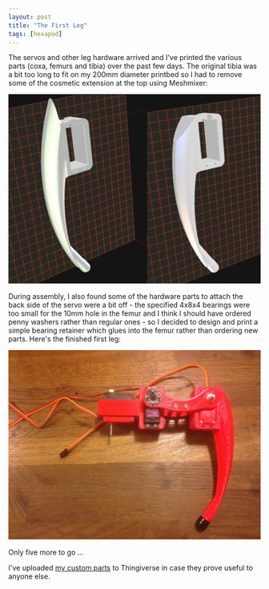 ```yaml
---
layout: post
title: "The First Leg"
tags: [hexapod]
---
```


The servos and other leg hardware arrived and I've printed the various parts (coxa, femurs and tibia) over the past few days.  The original tibia was a bit too long to fit on my 200mm diameter printbed so I had to remove some of the cosmetic extension at the top using Meshmixer:

<img src="/images/hexapod/tibia-altered_.png" class="img-responsive img-rounded" style="margin: auto">

During assembly, I also found some of the hardware parts to attach the back side of the servo were a bit off - the specified 4x8x4 bearings were too small for the 10mm hole in the femur and I think I should have ordered penny washers rather than regular ones - so I decided to design and print a simple bearing retainer which glues into the femur rather than ordering new parts.  Here's the finished first leg:

![](/images/hexapod/IMG_0180.tn.jpg)

Only five more to go ...

I've uploaded [my custom parts](http://www.thingiverse.com/thing:1796312) to Thingiverse in case they prove useful to anyone else.
